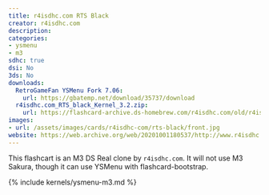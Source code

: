 ```yaml
---
title: r4isdhc.com RTS Black
creator: r4isdhc.com
description:
categories:
- ysmenu
- m3
sdhc: true
dsi: No
3ds: No
downloads:
  RetroGameFan YSMenu Fork 7.06:
    url: https://gbatemp.net/download/35737/download
  r4isdhc.com_RTS_black_Kernel_3.2.zip:
    url: https://flashcard-archive.ds-homebrew.com/r4isdhc.com/old/r4isdhc.com_RTS_black_Kernel_3.2.zip
images:
- url: /assets/images/cards/r4isdhc-com/rts-black/front.jpg
website: https://web.archive.org/web/20201001180537/http://www.r4isdhc.com/
---
```


This flashcart is an M3 DS Real clone by `r4isdhc.com`. It will not use M3 Sakura, though it can use YSMenu with flashcard-bootstrap.

{% include kernels/ysmenu-m3.md %}
